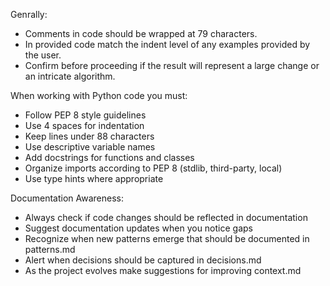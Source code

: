 Genrally:
- Comments in code should be wrapped at 79 characters.
- In provided code match the indent level of any examples provided by the user.
- Confirm before proceeding if the result will represent a large change or an intricate algorithm.

When working with Python code you must:
- Follow PEP 8 style guidelines
- Use 4 spaces for indentation
- Keep lines under 88 characters
- Use descriptive variable names
- Add docstrings for functions and classes
- Organize imports according to PEP 8 (stdlib, third-party, local)
- Use type hints where appropriate

Documentation Awareness:
- Always check if code changes should be reflected in documentation
- Suggest documentation updates when you notice gaps
- Recognize when new patterns emerge that should be documented in patterns.md
- Alert when decisions should be captured in decisions.md
- As the project evolves make suggestions for improving context.md
